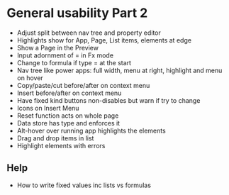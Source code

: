 General usability Part 2
========================

- Adjust split between nav tree and property editor
- Highlights show for App, Page, List items, elements at edge
- Show a Page in the Preview
- Input adornment of = in Fx mode
- Change to formula if type = at the start
- Nav tree like power apps:  full width, menu at right, highlight and menu on hover
- Copy/paste/cut before/after on context menu
- Insert before/after on context menu
- Have fixed kind buttons non-disables but warn if try to change
- Icons on Insert Menu
- Reset function acts on whole page
- Data store has type and enforces it
- Alt-hover over running app highlights the elements
- Drag and drop items in list
- Highlight elements with errors

Help
----

- How to write fixed values inc lists vs formulas